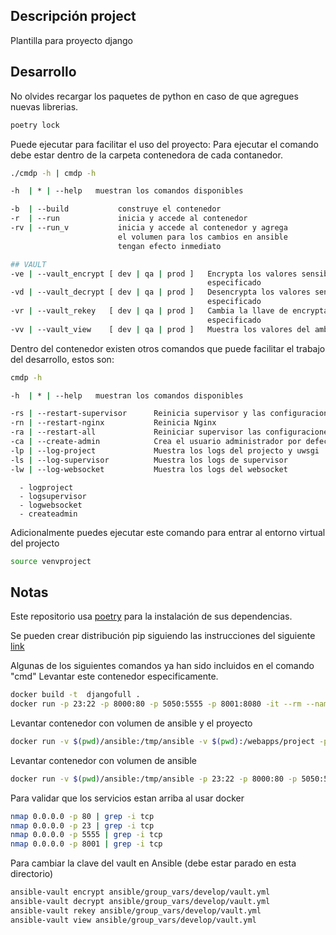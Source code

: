 ## Descripción project
Plantilla para proyecto django

## Desarrollo

No olvides recargar los paquetes de python en caso de que agregues nuevas librerias.
```sh
poetry lock
```

Puede ejecutar  para facilitar el uso del proyecto:
Para ejecutar el comando debe estar dentro de la carpeta contenedora de cada contanedor.
```sh
./cmdp -h | cmdp -h
```
```sh
-h  | * | --help   muestran los comandos disponibles

-b  | --build           construye el contenedor                         (docker build)
-r  | --run             inicia y accede al contenedor                   (docker run -it)
-rv | --run_v           inicia y accede al contenedor y agrega          (docker exec -it)
                        el volumen para los cambios en ansible
                        tengan efecto inmediato

## VAULT
-ve | --vault_encrypt [ dev | qa | prod ]   Encrypta los valores sensibles del ambiente     (ansible-vault encrypt)
                                            especificado
-vd | --vault_decrypt [ dev | qa | prod ]   Desencrypta los valores sensibles del ambiente  (ansible-vault decrypt)
                                            especificado
-vr | --vault_rekey   [ dev | qa | prod ]   Cambia la llave de encryptación del ambiente    (ansible-vault rekey)
                                            especificado
-vv | --vault_view    [ dev | qa | prod ]   Muestra los valores del ambiente especificado   (ansible-vault view)
```

Dentro del contenedor existen otros comandos que puede facilitar el trabajo del desarrollo, estos son:

```sh
cmdp -h
```
```sh
-h  | * | --help   muestran los comandos disponibles

-rs | --restart-supervisor      Reinicia supervisor y las configuraciones de los programas
-rn | --restart-nginx           Reinicia Nginx
-ra | --restart-all             Reiniciar supervisor las configuraciones de los programas y Nginx
-ca | --create-admin            Crea el usuario administrador por defecto de la aplicación
-lp | --log-project             Muestra los logs del projecto y uwsgi
-ls | --log-supervisor          Muestra los logs de supervisor
-lw | --log-websocket           Muestra los logs del websocket
```
      - logproject
      - logsupervisor
      - logwebsocket
      - createadmin
Adicionalmente puedes ejecutar este comando para entrar al entorno virtual del projecto
```sh
source venvproject
```

## Notas

Este repositorio usa [poetry](https://pypi.org/project/poetry/) para la instalación de sus dependencias.

Se pueden crear distribución pip siguiendo las instrucciones del siguiente [link](https://randomwalk.in/python/bash/2020/01/19/PoetryPackaging.html)

Algunas de los siguientes comandos ya han sido incluidos en el comando "cmd"
Levantar este contenedor especificamente.
```sh
docker build -t  djangofull .
docker run -p 23:22 -p 8000:80 -p 5050:5555 -p 8001:8080 -it --rm --name djangofull saengate/djfullapp
```

Levantar contenedor con volumen de ansible y el proyecto
```sh
docker run -v $(pwd)/ansible:/tmp/ansible -v $(pwd):/webapps/project -p 23:22 -p 8000:80 -p 5050:5555 -p 8001:8080 --rm -it --name djangofull djangofull
```

Levantar contenedor con volumen de ansible
```sh
docker run -v $(pwd)/ansible:/tmp/ansible -p 23:22 -p 8000:80 -p 5050:5555 -p 8001:8080 --rm -it --name djangofull djangofull
```

Para validar que los servicios estan arriba al usar docker
```sh
nmap 0.0.0.0 -p 80 | grep -i tcp
nmap 0.0.0.0 -p 23 | grep -i tcp
nmap 0.0.0.0 -p 5555 | grep -i tcp
nmap 0.0.0.0 -p 8001 | grep -i tcp
```

Para cambiar la clave del vault en Ansible (debe estar parado en esta directorio)
```sh
ansible-vault encrypt ansible/group_vars/develop/vault.yml
ansible-vault decrypt ansible/group_vars/develop/vault.yml
ansible-vault rekey ansible/group_vars/develop/vault.yml
ansible-vault view ansible/group_vars/develop/vault.yml
```
